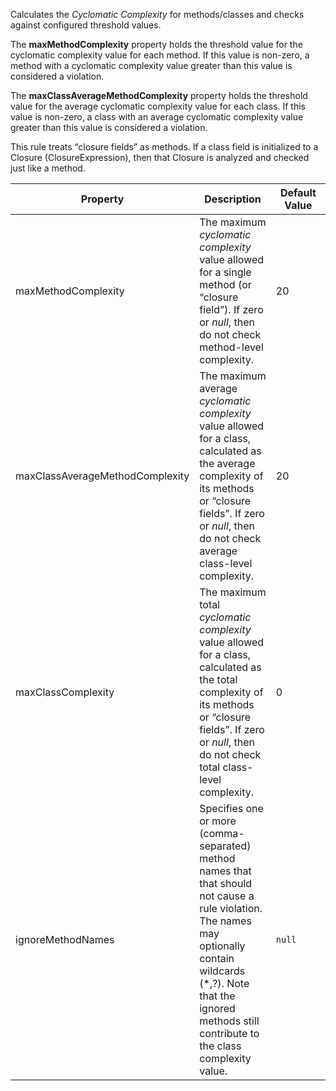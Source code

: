 Calculates the *Cyclomatic Complexity* for methods/classes and checks
against configured threshold values.

The **maxMethodComplexity** property holds the threshold value for the
cyclomatic complexity value for each method. If this value is non-zero,
a method with a cyclomatic complexity value greater than this value is
considered a violation.

The **maxClassAverageMethodComplexity** property holds the threshold
value for the average cyclomatic complexity value for each class. If
this value is non-zero, a class with an average cyclomatic complexity
value greater than this value is considered a violation.

This rule treats “closure fields” as methods. If a class field is
initialized to a Closure (ClosureExpression), then that Closure is
analyzed and checked just like a method.

<table>
<colgroup>
<col style="width: 40%" />
<col style="width: 33%" />
<col style="width: 25%" />
</colgroup>
<thead>
<tr class="header">
<th>Property</th>
<th>Description</th>
<th>Default Value</th>
</tr>
</thead>
<tbody>
<tr class="odd">
<td>maxMethodComplexity</td>
<td>The maximum <em>cyclomatic complexity</em> value allowed for a single method (or “closure field”). If zero or <em>null</em>, then do not check method-level complexity.</td>
<td>20</td>
</tr>
<tr class="even">
<td>maxClassAverageMethodComplexity</td>
<td>The maximum average <em>cyclomatic complexity</em> value allowed for a class, calculated as the average complexity of its methods or “closure fields”. If zero or <em>null</em>, then do not check average class-level complexity.</td>
<td>20</td>
</tr>
<tr class="odd">
<td>maxClassComplexity</td>
<td>The maximum total <em>cyclomatic complexity</em> value allowed for a class, calculated as the total complexity of its methods or “closure fields”. If zero or <em>null</em>, then do not check total class-level complexity.</td>
<td>0</td>
</tr>
<tr class="even">
<td>ignoreMethodNames</td>
<td>Specifies one or more (comma-separated) method names that that should not cause a rule violation. The names may optionally contain wildcards (*,?). Note that the ignored methods still contribute to the class complexity value.</td>
<td><code>null</code></td>
</tr>
</tbody>
</table>
